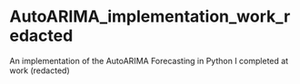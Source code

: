 # AutoARIMA_implementation_work_redacted
An implementation of the AutoARIMA Forecasting in Python I completed at work (redacted)
